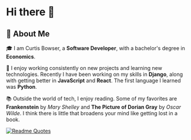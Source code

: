 # Hi there 👋
## 🚀 About Me



🎓 I am Curtis Bowser, a **Software Developer**, with a bachelor's degree in **Economics**.

🌱 I enjoy working consistently on new projects and learning new technologies. Recently I have been working on my skills in **Django**, along with getting better in **JavaScript** and **React**. The first language I learned was **Python**. 

📚 Outside the world of tech, I enjoy reading. Some of my favorites are **Frankenstein** by _Mary Shelley_ and **The Picture of Dorian Gray** by _Oscar Wilde_. I think there is little that broadens your mind like getting lost in a book.

[![Readme Quotes](https://quotes-github-readme.vercel.app/api?type=horizontal&theme=dark)](https://github.com/piyushsuthar/github-readme-quotes)

